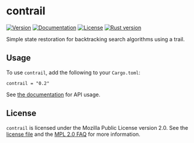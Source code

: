# contrail

[![Version](https://img.shields.io/crates/v/contrail.svg)](https://crates.io/crates/contrail)
[![Documentation](https://docs.rs/contrail/badge.svg)](https://docs.rs/contrail)
[![License](https://img.shields.io/crates/l/contrail.svg)](https://github.com/billyrieger/contrail/blob/master/LICENSE)
[![Rust version](https://img.shields.io/badge/rust-stable-lightgrey.svg)](https://www.rust-lang.org/)

Simple state restoration for backtracking search algorithms using a trail.

## Usage

To use `contrail`, add the following to your `Cargo.toml`:

```
contrail = "0.2"
```

See [the documentation](https://docs.rs/contrail) for API usage.

## License

`contrail` is licensed under the Mozilla Public License version 2.0.  See the [license
file](https://github.com/billyrieger/contrail/blob/master/LICENSE) and the [MPL 2.0
FAQ](https://www.mozilla.org/en-US/MPL/2.0/FAQ/) for more information.
